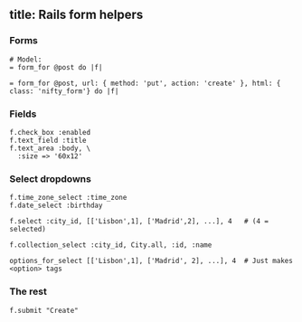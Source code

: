 title: Rails form helpers
---

### Forms

    # Model:
    = form_for @post do |f|

    = form_for @post, url: { method: 'put', action: 'create' }, html: { class: 'nifty_form'} do |f|


### Fields

    f.check_box :enabled
    f.text_field :title
    f.text_area :body, \
      :size => '60x12'

### Select dropdowns

    f.time_zone_select :time_zone
    f.date_select :birthday

    f.select :city_id, [['Lisbon',1], ['Madrid',2], ...], 4   # (4 = selected)

    f.collection_select :city_id, City.all, :id, :name

    options_for_select [['Lisbon',1], ['Madrid', 2], ...], 4  # Just makes <option> tags

### The rest

    f.submit "Create"

